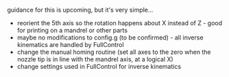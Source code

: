 guidance for this is upcoming, but it's very simple... 

- reorient the 5th axis so the rotation happens about X instead of Z - good for printing on a mandrel or other parts
- maybe no modifications to config.g (to be confirmed) - all inverse kinematics are handled by FullControl
- change the manual homing routine (set all axes to the zero when the nozzle tip is in line with the mandrel axis, at a logical X)
- change settings used in FullControl for inverse kinematics
